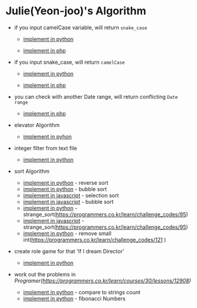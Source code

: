 # Julie(Yeon-joo)'s Algorithm 

- if you input camelCase variable, will return `snake_case`

	- [implement in python](python/snake_case.py)

	- [implement in php](php/underbarCase.php)


- if you input snake_case, will return `camelCase`

	- [implement in python](python/camelCase.py)
	
	- [implement in php](php/camelCase.php)
	

- you can check with another Date range, will return conflicting `Date range` 

	- [implement in php](php/getConflictDateRange.php)

- elevator Algorithm
	
	- [implement in pyhon](python/elavator.py)
	
- integer filter from text file 

	- [implement in python](python/integer_filter.py)

- sort Algorithm

	- [implement in python](python/reverse_sort.py) - reverse sort
	- [implement in python](python/bubble_sort.py) - bubble sort
	- [implement in javascript](js/selectionsort.js) - selection sort
	- [implement in javascript](js/bubblesort.js) - bubble sort
	- [implement in python](python/strange_sort.py) - strange_sort(https://programmers.co.kr/learn/challenge_codes/95)
    - [implement in javascript](js/strange_sort_js) - strange_sort(https://programmers.co.kr/learn/challenge_codes/95)
    - [implement in python](python/rm_smallInt.py) - remove small int(https://programmers.co.kr/learn/challenge_codes/121 )

- create role game for that 'If I dream Director'

    - [implement in python](python/audition_k_pop.py)

- work out the problems in _Programer(https://programmers.co.kr/learn/courses/30/lessons/12908)_
 
    - [implement in python](python/numPY.py) - compare to strings count
    - [implement in python](python/fibonacci.py) - fibonacci Numbers
